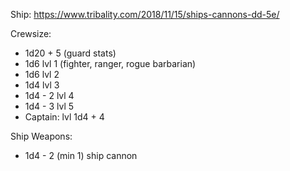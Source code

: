 Ship: https://www.tribality.com/2018/11/15/ships-cannons-dd-5e/


Crewsize: 
- 1d20 + 5 (guard stats)
- 1d6 lvl 1 (fighter, ranger, rogue barbarian)
- 1d6 lvl 2
- 1d4 lvl 3
- 1d4 - 2 lvl 4
- 1d4 - 3 lvl 5
- Captain: lvl 1d4 + 4

Ship Weapons:
- 1d4 - 2 (min 1) ship cannon